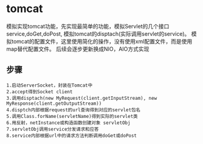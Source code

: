 # tomcat
模拟实现tomcat功能，先实现最简单的功能，模拟Servlet的几个接口service,doGet,doPost,
模拟tomcat的disptach(实际调用servlet的service)。
模拟tomcat的配置文件，这里使用简化的操作，没有使用xml配置文件，而是使用map替代配置文件。
后续会逐步更新换成NIO，AIO方式实现

## 步骤
```text
1.启动ServerSocket，封装在Tomcat中
2.accept得到Socket client
3.调用disptach(new MyRequest(client.getInputStream), new MyResponse(client.getOutputStream))
4.disptch内部根据request的url查询得到对应的servlet包名
5.调用Class.forName(servletName)得到实际的servlet类
6.用反射，netInstance或构造函数创建对象 servletObj
7.servletObj调用service分发请求和应答
8.service内部根据url中的请求方法判断调用doGet或doPost

```